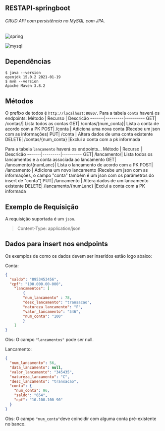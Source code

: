 ## RESTAPI-springboot
######  CRUD API com persistência no MySQL com JPA.  
![spring](https://img.shields.io/badge/Spring-6DB33F?style=for-the-badge&logo=spring&logoColor=white)

![mysql](https://img.shields.io/badge/MySQL-00000F?style=for-the-badge&logo=mysql&logoColor=white)

## Dependências
```
$ java --version
openjdk 15.0.2 2021-01-19
$ mvn --version
Apache Maven 3.8.2 
```

## Métodos
O prefixo de todos é  `http://localhost:8080/`.
Para a tabela `conta` haverá os endpoints:
Método | Recurso | Descricão
-------|---------|----------
GET| /contas/| Lista todos as contas 
GET| /contas/{num_conta}| Lista a conta de acordo com a PK 
POST| /conta | Adiciona uma nova conta (Recebe um json com as informações)
PUT| /conta | Altera dados de uma conta existente
DELETE| /contas/{num_conta} |Exclui a conta com a pk informada

Para a tabela `lancamento` haverá os endpoints...
Método | Recurso | Descricão
-------|---------|----------
GET| /lancamento/| Lista todos os lancamentos e a conta associada ao lancamento 
GET| /lancamento/{numLanc}| Lista o lancamento de acordo com a PK 
POST| /lancamento | Adiciona um novo lancamento (Recebe um json com as informações, o campo "conta" também é um json com os parâmetros do insert de "conta")
PUT| /lancamento | Altera dados de um lancamento existente
DELETE| /lancamento/{numLanc} |Exclui a conta com a PK informada



## Exemplo de Requisição
A requisição suportada é um `json`.
>Content-Type: application/json

## Dados para insert nos endpoints
Os exemplos de como os dados devem ser inseridos estão logo abaixo:

Conta: 
```json
{
  "saldo": "8953453456",
  "cpf": "100.000.00-000",
	"lancamentos": [
		{
		"num_lancamento" : 78,
		"desc_lancamento": "transacao",
		"natureza_lancamento": "F",
		"valor_lancamento": "546",
		"num_conta": "100"
		}
	]
}
```
Obs: O campo `"lancamentos"` pode ser null.

Lancamento: 
```json
{
  "num_lancamento": 56,
  "data_lancamento": null,
  "valor_lancamento": "345435",
  "natureza_lancamento": "C",
  "desc_lancamento": "transacao",
  "conta": {
    "num_conta": 96,
    "saldo": "654",
    "cpf": "10.100.100-90"
  }
}

```
Obs: O campo `"num_conta"`deve coincidir com alguma conta pré-existente no banco.
